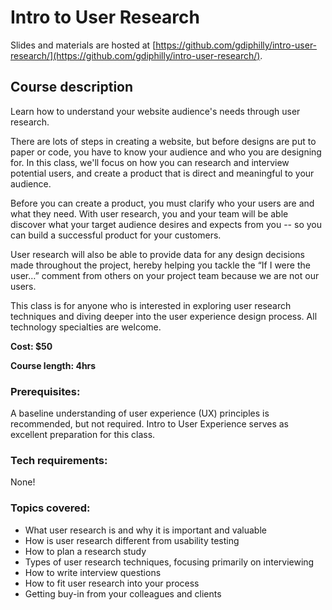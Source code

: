 # Intro to User Research

Slides and materials are hosted at [https://github.com/gdiphilly/intro-user-research/](https://github.com/gdiphilly/intro-user-research/).

## Course description

Learn how to understand your website audience's needs through user research.

There are lots of steps in creating a website, but before designs are put to paper or code, you have to know your audience and who you are designing for. In this class, we'll focus on how you can research and interview potential users, and create a product that is direct and meaningful to your audience.

Before you can create a product, you must clarify who your users are and what they need. With user research, you and your team will be able discover what your target audience desires and expects from you -- so you can build a successful product for your customers.

User research will also be able to provide data for any design decisions made throughout the project, hereby helping you tackle the “If I were the user…” comment from others on your project team because we are not our users.

This class is for anyone who is interested in exploring user research techniques and diving deeper into the user experience design process. All technology specialties are welcome.


**Cost: $50** 

**Course length: 4hrs**

### Prerequisites:

A baseline understanding of user experience (UX) principles is recommended, but not required. Intro to User Experience serves as excellent preparation for this class.


### Tech requirements:

None!


### Topics covered:

 - What user research is and why it is important and valuable 
 - How is user research different from usability testing 
 - How to plan a research study 
 - Types of user research techniques, focusing primarily on interviewing 
 - How to write interview questions 
 - How to fit user research into your process 
 - Getting buy-in from your colleagues and clients

